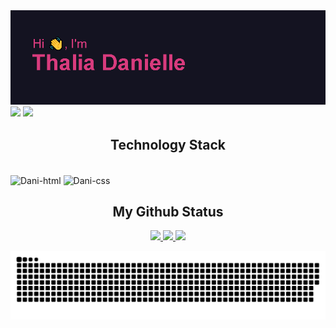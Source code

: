 <img src="/header.png"/>
 <a href = "mailto:thaliadani2@gmail.com"><img src="https://img.shields.io/badge/Gmail-D14836?style=for-the-badge&logo=gmail&logoColor=white" target="_blank"></a>
  <a href="https://www.linkedin.com/in/thalia-danielle-21b968221/" target="_blank"><img src="https://img.shields.io/badge/LinkedIn-0077B5?style=for-the-badge&logo=linkedin&logoColor=white" target="_blank"></a> 

<h2 align="center">Technology Stack</h2>
<div style="display: inline_block"><br>
  
  <img align="center" alt="Dani-html" height="50" width="40" src="https://cdn.jsdelivr.net/gh/devicons/devicon/icons/html5/html5-original.svg">
  <img align="center" alt="Dani-css" height="50" width="40" src="https://cdn.jsdelivr.net/gh/devicons/devicon/icons/css3/css3-original.svg">   
  

</div>
<h2 align="center">My Github Status</h2>


<div align="center">
  <a href="https://github.com/thalia-dani">
  <img height="150em" src="https://github-readme-stats.vercel.app/api?username=thaliadani&show_icons=true&theme=radical&include_all_commits=true&count_private=true"/>
  <img height="150em" src="https://github-readme-stats.vercel.app/api/top-langs/?username=thaliadani&layout=compact&langs_count=7&theme=radical"/>
  <a href="https://git.io/streak-stats"><img height="150em" src="http://github-readme-streak-stats.herokuapp.com?user=thaliadani&theme=radical"/></a>

</div>

<div> 
 
  
  ![Snake animation](https://github.com/thalia-dani/thalia-dani/blob/output/github-contribution-grid-snake.svg)
 
</div>
